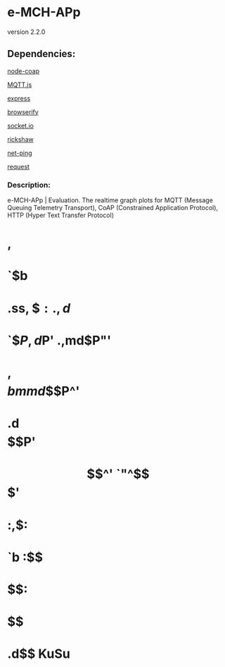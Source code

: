 # e-MCH-APp

version 2.2.0

## Dependencies:

[node-coap](https://github.com/mcollina/node-coap)

[MQTT.js](https://github.com/mqttjs/MQTT.js)

[express](https://www.npmjs.com/package/express)

[browserify](https://www.npmjs.com/package/browserify)

[socket.io](https://www.npmjs.com/package/socket.io)

[rickshaw](https://www.npmjs.com/package/rickshaw)

[net-ping](https://www.npmjs.com/package/net-ping)

[request](https://www.npmjs.com/package/request)

### Description:

e-MCH-APp | Evaluation. The realtime graph plots for MQTT (Message Queuing Telemetry Transport), CoAP (Constrained Application Protocol), HTTP (Hyper Text Transfer Protocol)

#          ,
#         `$b
#    .ss,  $$:         .,d$
#    `$$P,d$P'    .,md$P"'
#     ,$$$$$bmmd$$$P^'
#   .d$$$$$$$$$$P'
#   $$^' `"^$$$'    
#   $:     ,$$:       
#   `b     :$$        
#          $$:        
#          $$ 
#        .d$$                KuSu   